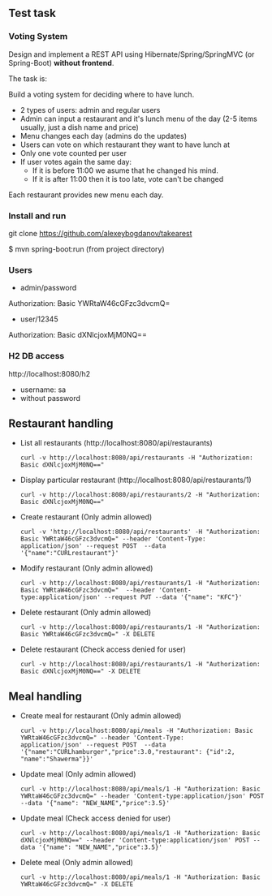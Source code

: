 ## Test task
### Voting System

Design and implement a REST API using Hibernate/Spring/SpringMVC (or Spring-Boot) **without frontend**.

The task is:

Build a voting system for deciding where to have lunch.

 * 2 types of users: admin and regular users
 * Admin can input a restaurant and it's lunch menu of the day (2-5 items usually, just a dish name and price)
 * Menu changes each day (admins do the updates)
 * Users can vote on which restaurant they want to have lunch at
 * Only one vote counted per user
 * If user votes again the same day:
    - If it is before 11:00 we asume that he changed his mind.
    - If it is after 11:00 then it is too late, vote can't be changed

Each restaurant provides new menu each day.

### Install and run

git clone https://github.com/alexeybogdanov/takearest

$ mvn spring-boot:run (from project directory)

### Users
* admin/password 

Authorization: Basic YWRtaW46cGFzc3dvcmQ=

* user/12345

Authorization: Basic dXNlcjoxMjM0NQ==

### H2 DB access
http://localhost:8080/h2

* username: sa
* without password

## Restaurant handling 

* List all restaurants (http://localhost:8080/api/restaurants)

    `curl -v http://localhost:8080/api/restaurants -H "Authorization: Basic dXNlcjoxMjM0NQ=="`
 

* Display particular restaurant (http://localhost:8080/api/restaurants/1)

    `curl -v http://localhost:8080/api/restaurants/2 -H "Authorization: Basic dXNlcjoxMjM0NQ=="`
    
* Create restaurant (Only admin allowed)

    `curl -v 'http://localhost:8080/api/restaurants' -H "Authorization: Basic YWRtaW46cGFzc3dvcmQ=" --header 'Content-Type:    application/json' --request POST  --data '{"name":"CURLrestaurant"}'` 
    
* Modify restaurant (Only admin allowed)

    `curl -v http://localhost:8080/api/restaurants/1 -H "Authorization: Basic YWRtaW46cGFzc3dvcmQ="  --header 'Content-type:application/json' --request PUT --data '{"name": "KFC"}'`
     

* Delete restaurant (Only admin allowed)

    `curl -v http://localhost:8080/api/restaurants/1 -H "Authorization: Basic YWRtaW46cGFzc3dvcmQ=" -X DELETE`
   
* Delete restaurant (Check access denied for user)  

    `curl -v http://localhost:8080/api/restaurants/1 -H "Authorization: Basic dXNlcjoxMjM0NQ==" -X DELETE`

## Meal handling

* Create meal for restaurant (Only admin allowed)

    `curl -v http://localhost:8080/api/meals -H "Authorization: Basic YWRtaW46cGFzc3dvcmQ=" --header 'Content-Type:           application/json' --request POST  --data '{"name":"CURLhamburger","price":3.0,"restaurant": {"id":2, "name":"Shawerma"}}'`
  
* Update meal (Only admin allowed)

    `curl -v http://localhost:8080/api/meals/1 -H "Authorization: Basic YWRtaW46cGFzc3dvcmQ=" --header 'Content-type:application/json' POST --data '{"name": "NEW_NAME","price":3.5}'`
    
* Update meal (Check access denied for user)

    `curl -v http://localhost:8080/api/meals/1 -H "Authorization: Basic dXNlcjoxMjM0NQ==" --header 'Content-type:application/json' POST --data '{"name": "NEW_NAME","price":3.5}'`    
  
  
* Delete meal (Only admin allowed)

    `curl -v http://localhost:8080/api/meals/1 -H "Authorization: Basic YWRtaW46cGFzc3dvcmQ=" -X DELETE`
